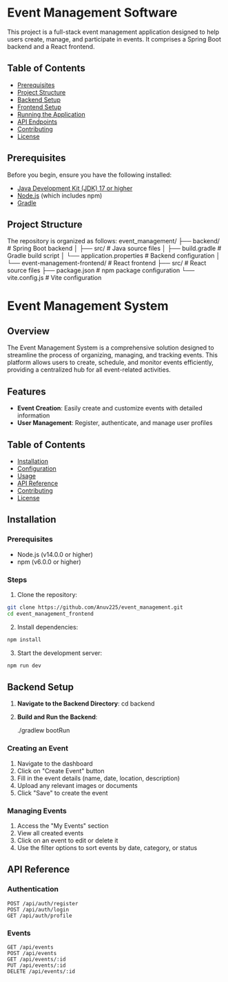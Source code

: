 # Event Management Software

This project is a full-stack event management application designed to help users create, manage, and participate in events. It comprises a Spring Boot backend and a React frontend.

## Table of Contents

- [Prerequisites](#prerequisites)
- [Project Structure](#project-structure)
- [Backend Setup](#backend-setup)
- [Frontend Setup](#frontend-setup)
- [Running the Application](#running-the-application)
- [API Endpoints](#api-endpoints)
- [Contributing](#contributing)
- [License](#license)

## Prerequisites

Before you begin, ensure you have the following installed:

- [Java Development Kit (JDK) 17 or higher](https://adoptium.net/)
- [Node.js](https://nodejs.org/) (which includes npm)
- [Gradle](https://gradle.org/install/)

## Project Structure

The repository is organized as follows:
event_management/ ├── backend/ # Spring Boot backend │ ├── src/ # Java source files │ ├── build.gradle # Gradle build script │ └── application.properties # Backend configuration │ └── event-management-frontend/ # React frontend ├── src/ # React source files ├── package.json # npm package configuration └── vite.config.js # Vite configuration 


# Event Management System

## Overview

The Event Management System is a comprehensive solution designed to streamline the process of organizing, managing, and tracking events. This platform allows users to create, schedule, and monitor events efficiently, providing a centralized hub for all event-related activities.

## Features

- **Event Creation**: Easily create and customize events with detailed information
- **User Management**: Register, authenticate, and manage user profiles



## Table of Contents

- [Installation](#installation)
- [Configuration](#configuration)
- [Usage](#usage)
- [API Reference](#api-reference)
- [Contributing](#contributing)
- [License](#license)


## Installation

### Prerequisites

- Node.js (v14.0.0 or higher)
- npm (v6.0.0 or higher)


### Steps

1. Clone the repository:

```bash
git clone https://github.com/Anuv225/event_management.git
cd event_management_frontend
```

2. Install dependencies:

```bash
npm install
```


3. Start the development server:

```bash
npm run dev
```

## Backend Setup

1. **Navigate to the Backend Directory**:
    cd backend

2. **Build and Run the Backend**:

    ./gradlew bootRun



### Creating an Event

1. Navigate to the dashboard
2. Click on "Create Event" button
3. Fill in the event details (name, date, location, description)
4. Upload any relevant images or documents
5. Click "Save" to create the event

### Managing Events

1. Access the "My Events" section
2. View all created events
3. Click on an event to edit or delete it
4. Use the filter options to sort events by date, category, or status

## API Reference

### Authentication

```
POST /api/auth/register
POST /api/auth/login
GET /api/auth/profile
```


### Events

```
GET /api/events
POST /api/events
GET /api/events/:id
PUT /api/events/:id
DELETE /api/events/:id
```







